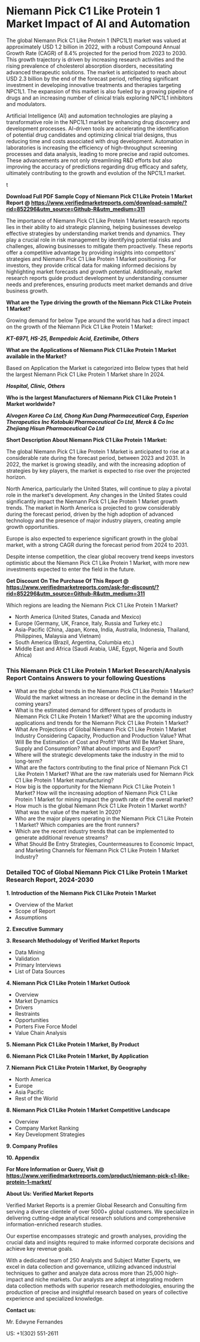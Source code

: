 <meta name="title" content="Global Niemann Pick C1 Like Protein 1 Market Impact of AI and Automation"><meta name="description" content="The global Niemann Pick C1 Like Protein 1 (NPC1L1) market was valued at approximately USD 1.2 billion in 2022, with a robust Compound Annual Growth Rate (CAGR) of 8.4%"><meta name="title" content="Niemann Pick C1 Like Protein 1 Market Size, Share, Scope, Trends, Growth, Opportunities, Analysis, Forecast"><h1>Niemann Pick C1 Like Protein 1 Market Impact of AI and Automation</h1><p>The global Niemann Pick C1 Like Protein 1 (NPC1L1) market was valued at approximately USD 1.2 billion in 2022, with a robust Compound Annual Growth Rate (CAGR) of 8.4% projected for the period from 2023 to 2030. This growth trajectory is driven by increasing research activities and the rising prevalence of cholesterol absorption disorders, necessitating advanced therapeutic solutions. The market is anticipated to reach about USD 2.3 billion by the end of the forecast period, reflecting significant investment in developing innovative treatments and therapies targeting NPC1L1. The expansion of this market is also fueled by a growing pipeline of drugs and an increasing number of clinical trials exploring NPC1L1 inhibitors and modulators.</p><p>Artificial Intelligence (AI) and automation technologies are playing a transformative role in the NPC1L1 market by enhancing drug discovery and development processes. AI-driven tools are accelerating the identification of potential drug candidates and optimizing clinical trial designs, thus reducing time and costs associated with drug development. Automation in laboratories is increasing the efficiency of high-throughput screening processes and data analysis, leading to more precise and rapid outcomes. These advancements are not only streamlining R&D efforts but also improving the accuracy of predictions regarding drug efficacy and safety, ultimately contributing to the growth and evolution of the NPC1L1 market.</p>t</p><p id="" class=""><strong>Download Full PDF Sample Copy of Niemann Pick C1 Like Protein 1 Market Report @ <a href="https://www.verifiedmarketreports.com/download-sample/?rid=852296&utm_source=Github-R&utm_medium=311" target="_blank">https://www.verifiedmarketreports.com/download-sample/?rid=852296&utm_source=Github-R&utm_medium=311</a></strong></p><p>The importance of&nbsp;Niemann Pick C1 Like Protein 1 Market research reports lies in their ability to aid strategic planning, helping businesses develop effective strategies by understanding market trends and dynamics. They play a crucial role in risk management by identifying potential risks and challenges, allowing businesses to mitigate them proactively. These reports offer a competitive advantage by providing insights into competitors' strategies and Niemann Pick C1 Like Protein 1 Market positioning. For investors, they provide critical data for making informed decisions by highlighting market forecasts and growth potential. Additionally, market research reports guide product development by understanding consumer needs and preferences, ensuring products meet market demands and drive business growth.</p><p><strong>What are the&nbsp;Type driving the growth of the Niemann Pick C1 Like Protein 1 Market?</strong></p><p id="" class="">Growing demand for below Type around the world has had a direct impact on the growth of the Niemann Pick C1 Like Protein 1 Market:</p><em><strong>KT-6971, HS-25, Bempedoic Acid, Ezetimibe, Others</strong></em></p><strong>What are the&nbsp;Applications&nbsp;of Niemann Pick C1 Like Protein 1 Market available in the Market?</strong></p><p id="" class="">Based on Application the Market is categorized into Below types that held the largest Niemann Pick C1 Like Protein 1 Market share In 2024.</p><em><strong>Hospital, Clinic, Others</strong></em></p><strong>Who is the largest Manufacturers of Niemann Pick C1 Like Protein 1 Market worldwide?</strong></p><p><em><strong>Alvogen Korea Co Ltd, Chong Kun Dang Pharmaceutical Corp, Esperion Therapeutics Inc Kotobuki Pharmaceutical Co Ltd, Merck & Co Inc Zhejiang Hisun Pharmaceutical Co Ltd</strong></em></p><p id="" class=""><strong>Short Description About Niemann Pick C1 Like Protein 1 Market:</strong></p><p>The global Niemann Pick C1 Like Protein 1 Market is anticipated to rise at a considerable rate during the forecast period, between 2023 and 2031. In 2022, the market is growing steadily, and with the increasing adoption of strategies by key players, the market is expected to rise over the projected horizon.</p><p>North America, particularly the United States, will continue to play a pivotal role in the market's development. Any changes in the United States could significantly impact the Niemann Pick C1 Like Protein 1 Market growth trends. The market in North America is projected to grow considerably during the forecast period, driven by the high adoption of advanced technology and the presence of major industry players, creating ample growth opportunities.</p><p>Europe is also expected to experience significant growth in the global market, with a strong CAGR during the forecast period from 2024 to 2031.</p><p>Despite intense competition, the clear global recovery trend keeps investors optimistic about the Niemann Pick C1 Like Protein 1 Market, with more new investments expected to enter the field in the future.</p><p id="" class=""><strong>Get Discount On The Purchase Of This Report @ <a href="https://www.verifiedmarketreports.com/ask-for-discount/?rid=852296&utm_source=Github-R&utm_medium=311" target="_blank">https://www.verifiedmarketreports.com/ask-for-discount/?rid=852296&utm_source=Github-R&utm_medium=311</a></strong></p>Which regions are leading the Niemann Pick C1 Like Protein 1 Market?</p><ul><li>North America (United States, Canada and Mexico)</li><li>Europe (Germany, UK, France, Italy, Russia and Turkey etc.)</li><li>Asia-Pacific (China, Japan, Korea, India, Australia, Indonesia, Thailand, Philippines, Malaysia and Vietnam)</li><li>South America (Brazil, Argentina, Columbia etc.)</li><li>Middle East and Africa (Saudi Arabia, UAE, Egypt, Nigeria and South Africa)</li></ul><h3 id="" class="">This Niemann Pick C1 Like Protein 1 Market Research/Analysis Report Contains Answers to your following Questions</h3><ul><li>What are the global trends in the Niemann Pick C1 Like Protein 1 Market? Would the market witness an increase or decline in the demand in the coming years?</li><li>What is the estimated demand for different types of products in Niemann Pick C1 Like Protein 1 Market? What are the upcoming industry applications and trends for the Niemann Pick C1 Like Protein 1 Market?</li><li>What Are Projections of Global Niemann Pick C1 Like Protein 1 Market Industry Considering Capacity, Production and Production Value? What Will Be the Estimation of Cost and Profit? What Will Be Market Share, Supply and Consumption? What about imports and Export?</li><li>Where will the strategic developments take the industry in the mid to long-term?</li><li>What are the factors contributing to the final price of Niemann Pick C1 Like Protein 1 Market? What are the raw materials used for Niemann Pick C1 Like Protein 1 Market manufacturing?</li><li>How big is the opportunity for the Niemann Pick C1 Like Protein 1 Market? How will the increasing adoption of Niemann Pick C1 Like Protein 1 Market for mining impact the growth rate of the overall market?</li><li>How much is the global Niemann Pick C1 Like Protein 1 Market worth? What was the value of the market In 2020?</li><li>Who are the major players operating in the Niemann Pick C1 Like Protein 1 Market? Which companies are the front runners?</li><li>Which are the recent industry trends that can be implemented to generate additional revenue streams?</li><li>What Should Be Entry Strategies, Countermeasures to Economic Impact, and Marketing Channels for Niemann Pick C1 Like Protein 1 Market Industry?</li></ul><h3 id="" class="">Detailed TOC of Global Niemann Pick C1 Like Protein 1 Market Research Report, 2024-2030</h3><p id="" class=""><strong>1. Introduction of the Niemann Pick C1 Like Protein 1 Market</strong></p><ul><li>Overview of the Market</li><li>Scope of Report</li><li>Assumptions</li></ul><p id="" class=""><strong>2. Executive Summary</strong></p><p id="" class=""><strong>3. Research Methodology of Verified Market Reports</strong></p><ul><li>Data Mining</li><li>Validation</li><li>Primary Interviews</li><li>List of Data Sources</li></ul><p id="" class=""><strong>4. Niemann Pick C1 Like Protein 1 Market Outlook</strong></p><ul><li>Overview</li><li>Market Dynamics</li><li>Drivers</li><li>Restraints</li><li>Opportunities</li><li>Porters Five Force Model</li><li>Value Chain Analysis</li></ul><p id="" class=""><strong>5. Niemann Pick C1 Like Protein 1 Market, By Product</strong></p><p id="" class=""><strong>6. Niemann Pick C1 Like Protein 1 Market, By Application</strong></p><p id="" class=""><strong>7. Niemann Pick C1 Like Protein 1 Market, By Geography</strong></p><ul><li>North America</li><li>Europe</li><li>Asia Pacific</li><li>Rest of the World</li></ul><p id="" class=""><strong>8. Niemann Pick C1 Like Protein 1 Market Competitive Landscape</strong></p><ul><li>Overview</li><li>Company Market Ranking</li><li>Key Development Strategies</li></ul><p id="" class=""><strong>9. Company Profiles</strong></p><p id="" class=""><strong>10. Appendix</strong></p><p id="" class=""><strong>For More Information or Query, Visit @ <a href="https://www.verifiedmarketreports.com/product/niemann-pick-c1-like-protein-1-market/" target="_blank">https://www.verifiedmarketreports.com/product/niemann-pick-c1-like-protein-1-market/</a></strong></p><p id="" class=""><strong>About Us: Verified Market Reports</strong></p><p id="" class="">Verified Market Reports is a premier Global Research and Consulting firm serving a diverse clientele of over 5000+ global customers. We specialize in delivering cutting-edge analytical research solutions and comprehensive information-enriched research studies.</p><p id="" class="">Our expertise encompasses strategic and growth analyses, providing the crucial data and insights required to make informed corporate decisions and achieve key revenue goals.</p><p id="" class="">With a dedicated team of 250 Analysts and Subject Matter Experts, we excel in data collection and governance, utilizing advanced industrial techniques to gather and analyze data across more than 25,000 high-impact and niche markets. Our analysts are adept at integrating modern data collection methods with superior research methodologies, ensuring the production of precise and insightful research based on years of collective experience and specialized knowledge.</p><p id="" class=""><strong>Contact us:</strong></p><p id="" class="">Mr. Edwyne Fernandes</p><p id="" class="">US: +1(302) 551-2611</p>